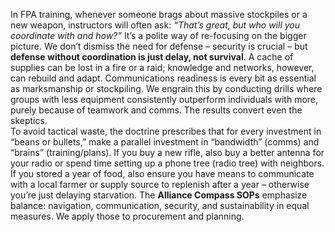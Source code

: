 In FPA training, whenever someone brags about massive stockpiles or a new weapon, instructors will often ask: _“That’s great, but who will you coordinate with and how?”_ It’s a polite way of re-focusing on the bigger picture. We don’t dismiss the need for defense – security is crucial – but **defense without coordination is just delay, not survival**. A cache of supplies can be lost in a fire or a raid; knowledge and networks, however, can rebuild and adapt. Communications readiness is every bit as essential as marksmanship or stockpiling. We engrain this by conducting drills where groups with less equipment consistently outperform individuals with more, purely because of teamwork and comms. The results convert even the skeptics.  
To avoid tactical waste, the doctrine prescribes that for every investment in “beans or bullets,” make a parallel investment in “bandwidth” (comms) and “brains” (training/plans). If you buy a new rifle, also buy a better antenna for your radio or spend time setting up a phone tree (radio tree) with neighbors. If you stored a year of food, also ensure you have means to communicate with a local farmer or supply source to replenish after a year – otherwise you’re just delaying starvation. The **Alliance Compass SOPs** emphasize balance: navigation, communication, security, and sustainability in equal measures. We apply those to procurement and planning.